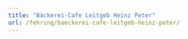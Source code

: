 ```yaml
---
title: "Bäckerei-Cafe Leitgeb Heinz Peter"
url: /fehring/baeckerei-cafe-leitgeb-heinz-peter/
---
```

